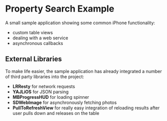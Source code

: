 Property Search Example
=======================

A small sample application showing some common iPhone functionality:

- custom table views
- dealing with a web service
- asynchronous callbacks

External Libraries
------------------

To make life easier, the sample application has already integrated a number of third party libraries into the project:

- **LRResty** for network requests
- **YAJLiOS** for JSON parsing
- **MBProgressHUD** for loading spinner
- **SDWebImage** for asynchronously fetching photos
- **PullToRefreshView** for really easy integration of reloading results after user pulls down and releases on the table